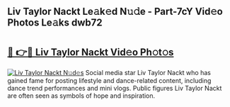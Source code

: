 ## Liv Taylor Nackt Le𝚊k𝚎d N𝚞𝚍e - Part-7cY Vid𝚎o Photos Le𝚊ks dwb72

# <h2><a href="http://fb5f6d.evod.top/?m=Liv+Taylor+Nackt">🔗 👉🔴 Liv Taylor Nackt Vid𝚎o Ph𝚘t𝚘s</a></h2>

[![Liv Taylor Nackt N𝚞d𝚎s](https://i.imgur.com/8V9OHl7.gif)](http://fb5f6d.evod.top/?m=Liv+Taylor+Nackt)
Social media star Liv Taylor Nackt who has gained fame for posting lifestyle and dance-related content, including dance trend performances and mini vlogs. Public figures Liv Taylor Nackt are often seen as symbols of hope and inspiration. 
